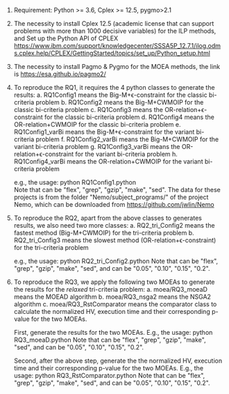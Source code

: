 1. Requirement: Python >= 3.6, Cplex >= 12.5, pygmo>2.1

2. The necessity to install Cplex 12.5 (academic license that can support problems with more than 1000 decisive variables) for the ILP methods, and Set up the Python API of CPLEX
https://www.ibm.com/support/knowledgecenter/SSSA5P_12.7.1/ilog.odms.cplex.help/CPLEX/GettingStarted/topics/set_up/Python_setup.html

3. The necessity to install Pagmo & Pygmo for the MOEA methods, the link is https://esa.github.io/pagmo2/

4. To reproduce the RQ1, it requires the 4 python classes to generate the results: 
	a. RQ1Config1 means the Big-M+ϵ-constraint for the classic bi-criteria problem
	b. RQ1Config2 means the Big-M+CWMOIP for the classic bi-criteria problem
	c. RQ1Config3 means the OR-relation+ϵ-constraint for the classic bi-criteria problem
	d. RQ1Config4 means the OR-relation+CWMOIP for the classic bi-criteria problem
	e. RQ1Config1_varBi means the Big-M+ϵ-constraint for the variant bi-criteria problem
	f. RQ1Config2_varBi means the Big-M+CWMOIP for the variant bi-criteria problem
	g. RQ1Config3_varBi means the OR-relation+ϵ-constraint for the variant bi-criteria problem
	h. RQ1Config4_varBi means the OR-relation+CWMOIP for the variant bi-criteria problem
	
	e.g., the usage: python RQ1Config1.python <projectName>  
	Note that <projectName> can be "flex", "grep", "gzip", "make", "sed". The data for these projects is from the folder "Nemo/subject_programs/" of the project Nemo, which can be downloaded from https://github.com/jwlin/Nemo 

5. To reproduce the RQ2, apart from the above classes to generates results, we also need two more classes:
	a. RQ2_tri_Config2 means the fastest method (Big-M+CWMOIP) for the tri-criteria problem 
	b. RQ2_tri_Config3 means the slowest method (OR-relation+ϵ-constraint) for the tri-criteria problem 
	
	e.g., the usage: python RQ2_tri_Config2.python <projectName>  <AllowTestSize>
	Note that <projectName> can be "flex", "grep", "gzip", "make", "sed", and <AllowTestSize> can be "0.05", "0.10", "0.15", "0.2".
	
6. To reproduce the RQ3, we apply the following two MOEAs to generate the results for the *relaxed* tri-criteria problem: 
	a. moea/RQ3_moeaD means the MOEAD algorithm 
	b. moea/RQ3_nsga2 means the NSGA2 algorithm 
	c. moea/RQ3_RstComparator means the comparator class to calculate the normalized HV, execution time and their corresponding p-value for the two MOEAs. 
	
	First, generate the results for the two MOEAs. E.g., the usage: python RQ3_moeaD.python <projectName>  <AllowTestSize>
	Note that <projectName> can be "flex", "grep", "gzip", "make", "sed", and <AllowTestSize> can be "0.05", "0.10", "0.15", "0.2".
	
	Second, after the above step, generate the  the normalized HV, execution time and their corresponding p-value for the two MOEAs.
	E.g., the usage: python RQ3_RstComparator.python <projectName>  <AllowTestSize>	
	Note that <projectName> can be "flex", "grep", "gzip", "make", "sed", and <AllowTestSize> can be "0.05", "0.10", "0.15", "0.2".